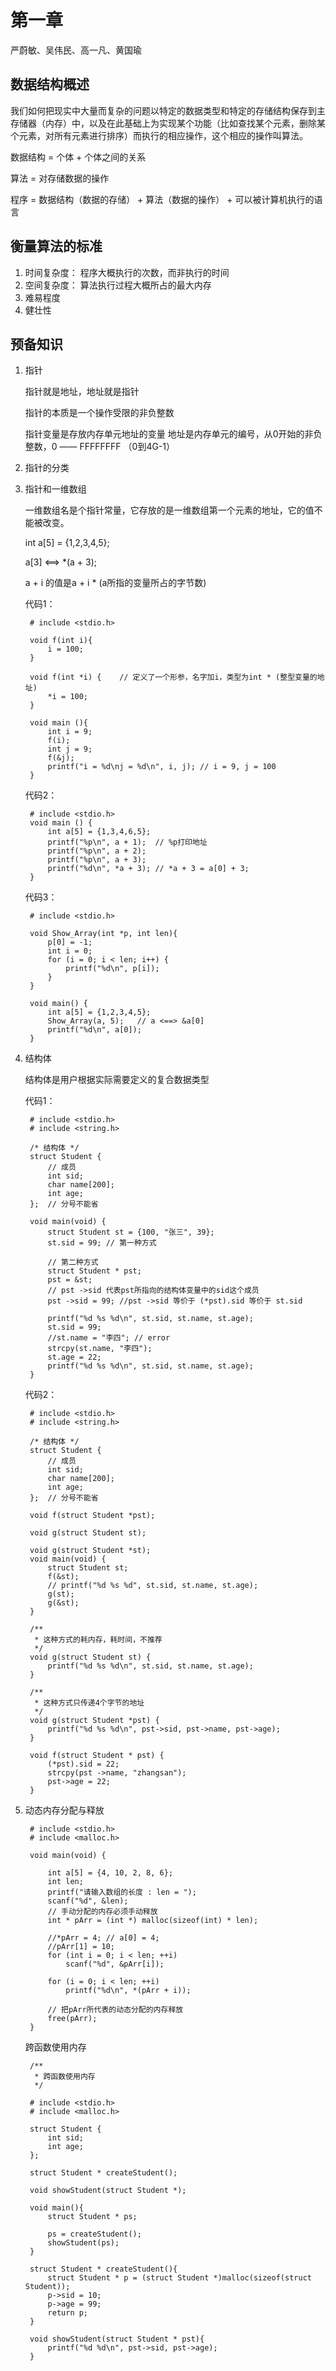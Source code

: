 # 第一章 #
严蔚敏、吴伟民、高一凡、黄国瑜
## 数据结构概述 ##
我们如何把现实中大量而复杂的问题以特定的数据类型和特定的存储结构保存到主存储器（内存）中，以及在此基础上为实现某个功能（比如查找某个元素，删除某个元素，对所有元素进行排序）而执行的相应操作，这个相应的操作叫算法。

数据结构 = 个体 + 个体之间的关系

算法 = 对存储数据的操作

程序 = 数据结构（数据的存储） + 算法（数据的操作） + 可以被计算机执行的语言

## 衡量算法的标准 ##

1. 时间复杂度：
	程序大概执行的次数，而非执行的时间
2. 空间复杂度：
	算法执行过程大概所占的最大内存
3. 难易程度
4. 健壮性

## 预备知识 ##
1. 指针
	
	指针就是地址，地址就是指针

	指针的本质是一个操作受限的非负整数
	
	指针变量是存放内存单元地址的变量
	地址是内存单元的编号，从0开始的非负整数，0 —— FFFFFFFF （0到4G-1）

2. 指针的分类

3. 指针和一维数组

	一维数组名是个指针常量，它存放的是一维数组第一个元素的地址，它的值不能被改变。	
	
	int a[5] = {1,2,3,4,5};
	
	a[3] <==> *(a + 3);

	a + i 的值是a + i * (a所指的变量所占的字节数)
    
	代码1：

		# include <stdio.h>
		
		void f(int i){
			i = 100;
		}
		
		void f(int *i) {	// 定义了一个形参，名字加i，类型为int * (整型变量的地址)
			*i = 100;
		}
		
		void main (){
			int i = 9;
			f(i);
			int j = 9;
			f(&j);
			printf("i = %d\nj = %d\n", i, j); // i = 9, j = 100
		}

	代码2：

		# include <stdio.h>
		void main () {
			int a[5] = {1,3,4,6,5};
			printf("%p\n", a + 1);	// %p打印地址
			printf("%p\n", a + 2);
			printf("%p\n", a + 3);		
			printf("%d\n", *a + 3); // *a + 3 = a[0] + 3;
		}

    代码3：

		# include <stdio.h>
		
		void Show_Array(int *p, int len){
			p[0] = -1;
			int i = 0;
			for (i = 0; i < len; i++) {
				printf("%d\n", p[i]);
			}
		}
		
		void main() {
			int a[5] = {1,2,3,4,5};
			Show_Array(a, 5);	// a <==> &a[0]
			printf("%d\n", a[0]);
		}
4. 结构体
 
	结构体是用户根据实际需要定义的复合数据类型

	代码1：

		# include <stdio.h>
		# include <string.h>
		
		/* 结构体 */
		struct Student {
			// 成员
			int sid;
			char name[200];
			int age;
		};	// 分号不能省
		
		void main(void) {
			struct Student st = {100, "张三", 39};
			st.sid = 99; // 第一种方式
		
			// 第二种方式
			struct Student * pst;
			pst = &st;
			// pst ->sid 代表pst所指向的结构体变量中的sid这个成员
			pst ->sid = 99;	//pst ->sid 等价于 (*pst).sid 等价于 st.sid
		
			printf("%d %s %d\n", st.sid, st.name, st.age);
			st.sid = 99;
			//st.name = "李四"; // error
			strcpy(st.name, "李四");
			st.age = 22;
			printf("%d %s %d\n", st.sid, st.name, st.age);
		}

	代码2：

		# include <stdio.h>
		# include <string.h>
		
		/* 结构体 */
		struct Student {
			// 成员
			int sid;
			char name[200];
			int age;
		};	// 分号不能省
		
		void f(struct Student *pst);
		
		void g(struct Student st);
		
		void g(struct Student *st);
		void main(void) {
			struct Student st;
			f(&st);
			// printf("%d %s %d", st.sid, st.name, st.age);
			g(st);
			g(&st);
		}
		
		/**
		 * 这种方式的耗内存，耗时间，不推荐
		 */
		void g(struct Student st) {
			printf("%d %s %d\n", st.sid, st.name, st.age);
		}
		
		/**
		 * 这种方式只传递4个字节的地址
		 */
		void g(struct Student *pst) {
			printf("%d %s %d\n", pst->sid, pst->name, pst->age);
		}
		
		void f(struct Student * pst) {
			(*pst).sid = 22;
			strcpy(pst ->name, "zhangsan");
			pst->age = 22;
		}
5. 动态内存分配与释放
 
		# include <stdio.h>
		# include <malloc.h>
	
		void main(void) {
		
			int a[5] = {4, 10, 2, 8, 6};
			int len;
			printf("请输入数组的长度 : len = ");
			scanf("%d", &len);
			// 手动分配的内存必须手动释放
			int * pArr = (int *) malloc(sizeof(int) * len);
		
			//*pArr = 4; // a[0] = 4;
			//pArr[1] = 10;
			for (int i = 0; i < len; ++i)
				scanf("%d", &pArr[i]);
		
			for (i = 0; i < len; ++i)
				printf("%d\n", *(pArr + i));
		
			// 把pArr所代表的动态分配的内存释放
			free(pArr);
		}

	跨函数使用内存

		/**
		 * 跨函数使用内存
		 */
		
		# include <stdio.h>
		# include <malloc.h>
		
		struct Student {
			int sid;
			int age;
		};
		
		struct Student * createStudent();
		
		void showStudent(struct Student *);
		
		void main(){
			struct Student * ps;
			
			ps = createStudent();
			showStudent(ps);
		}
		
		struct Student * createStudent(){
			struct Student * p = (struct Student *)malloc(sizeof(struct Student));
			p->sid = 10;
			p->age = 99;
			return p;
		}
		
		void showStudent(struct Student * pst){
			printf("%d %d\n", pst->sid, pst->age);
		}